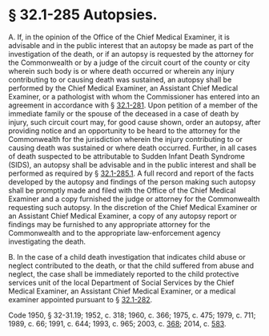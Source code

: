 # § 32.1-285 Autopsies.

<p>A. If, in the opinion of the Office of the Chief Medical Examiner, it is advisable and in the public interest that an autopsy be made as part of the investigation of the death, or if an autopsy is requested by the attorney for the Commonwealth or by a judge of the circuit court of the county or city wherein such body is or where death occurred or wherein any injury contributing to or causing death was sustained, an autopsy shall be performed by the Chief Medical Examiner, an Assistant Chief Medical Examiner, or a pathologist with whom the Commissioner has entered into an agreement in accordance with § <a href='http://law.lis.virginia.gov/vacode/32.1-281/'>32.1-281</a>. Upon petition of a member of the immediate family or the spouse of the deceased in a case of death by injury, such circuit court may, for good cause shown, order an autopsy, after providing notice and an opportunity to be heard to the attorney for the Commonwealth for the jurisdiction wherein the injury contributing to or causing death was sustained or where death occurred. Further, in all cases of death suspected to be attributable to Sudden Infant Death Syndrome (SIDS), an autopsy shall be advisable and in the public interest and shall be performed as required by § <a href='http://law.lis.virginia.gov/vacode/32.1-285.1/'>32.1-285.1</a>. A full record and report of the facts developed by the autopsy and findings of the person making such autopsy shall be promptly made and filed with the Office of the Chief Medical Examiner and a copy furnished the judge or attorney for the Commonwealth requesting such autopsy. In the discretion of the Chief Medical Examiner or an Assistant Chief Medical Examiner, a copy of any autopsy report or findings may be furnished to any appropriate attorney for the Commonwealth and to the appropriate law-enforcement agency investigating the death.</p><p>B. In the case of a child death investigation that indicates child abuse or neglect contributed to the death, or that the child suffered from abuse and neglect, the case shall be immediately reported to the child protective services unit of the local Department of Social Services by the Chief Medical Examiner, an Assistant Chief Medical Examiner, or a medical examiner appointed pursuant to § <a href='http://law.lis.virginia.gov/vacode/32.1-282/'>32.1-282</a>.</p><p>Code 1950, § 32-31.19; 1952, c. 318; 1960, c. 366; 1975, c. 475; 1979, c. 711; 1989, c. 66; 1991, c. 644; 1993, c. 965; 2003, c. <a href='http://lis.virginia.gov/cgi-bin/legp604.exe?031+ful+CHAP0368'>368</a>; 2014, c. <a href='http://lis.virginia.gov/cgi-bin/legp604.exe?141+ful+CHAP0583'>583</a>.</p>